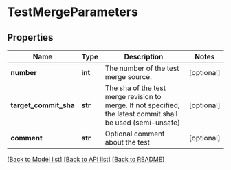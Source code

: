 # TestMergeParameters

## Properties
Name | Type | Description | Notes
------------ | ------------- | ------------- | -------------
**number** | **int** | The number of the test merge source. | [optional] 
**target_commit_sha** | **str** | The sha of the test merge revision to merge. If not specified, the latest commit shall be used (semi-unsafe) | [optional] 
**comment** | **str** | Optional comment about the test | [optional] 

[[Back to Model list]](../README.md#documentation-for-models) [[Back to API list]](../README.md#documentation-for-api-endpoints) [[Back to README]](../README.md)

